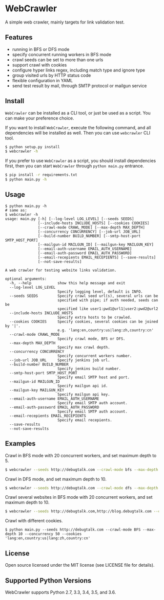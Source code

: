 # WebCrawler

A simple web crawler, mainly targets for link validation test.

## Features

- running in BFS or DFS mode
- specify concurrent running workers in BFS mode
- crawl seeds can be set to more than one urls
- support crawl with cookies
- configure hyper links regex, including match type and ignore type
- group visited urls by HTTP status code
- flexible configuration in YAML
- send test result by mail, through SMTP protocol or mailgun service

## Install

`WebCrawler` can be installed as a CLI tool, or just be used as a script. You can make your preference choice.

If you want to install `WebCrawler`, execute the following command, and all dependencies will be installed as well. Then you can use `webcrawler` CLI tool.

```bash
$ python setup.py install
$ webcrawler -h
```

If you prefer to use `WebCrawler` as a script, you should install dependencies first, then you can start `WebCrawler` through `python main.py` entrance.

```bash
$ pip install -r requirements.txt
$ python main.py -h
```

## Usage

```text
$ python main.py -h
# same as:
$ webcrawler -h
usage: main.py [-h] [--log-level LOG_LEVEL] [--seeds SEEDS]
               [--include-hosts INCLUDE_HOSTS] [--cookies COOKIES]
               [--crawl-mode CRAWL_MODE] [--max-depth MAX_DEPTH]
               [--concurrency CONCURRENCY] [--job-url JOB_URL]
               [--build-number BUILD_NUMBER] [--smtp-host-port SMTP_HOST_PORT]
               [--mailgun-id MAILGUN_ID] [--mailgun-key MAILGUN_KEY]
               [--email-auth-username EMAIL_AUTH_USERNAME]
               [--email-auth-password EMAIL_AUTH_PASSWORD]
               [--email-recepients EMAIL_RECEPIENTS] [--save-results]
               [--not-save-results]

A web crawler for testing website links validation.

optional arguments:
  -h, --help            show this help message and exit
  --log-level LOG_LEVEL
                        Specify logging level, default is INFO.
  --seeds SEEDS         Specify crawl seed url(s), several urls can be
                        specified with pipe; if auth needed, seeds can be
                        specified like user1:pwd1@url1|user2:pwd2@url2
  --include-hosts INCLUDE_HOSTS
                        Specify extra hosts to be crawled.
  --cookies COOKIES     Specify cookies, several cookies can be joined by '|'.
                        e.g. 'lang:en,country:us|lang:zh,country:cn'
  --crawl-mode CRAWL_MODE
                        Specify crawl mode, BFS or DFS.
  --max-depth MAX_DEPTH
                        Specify max crawl depth.
  --concurrency CONCURRENCY
                        Specify concurrent workers number.
  --job-url JOB_URL     Specify jenkins job url.
  --build-number BUILD_NUMBER
                        Specify jenkins build number.
  --smtp-host-port SMTP_HOST_PORT
                        Specify email SMTP host and port.
  --mailgun-id MAILGUN_ID
                        Specify mailgun api id.
  --mailgun-key MAILGUN_KEY
                        Specify mailgun api key.
  --email-auth-username EMAIL_AUTH_USERNAME
                        Specify email SMTP auth account.
  --email-auth-password EMAIL_AUTH_PASSWORD
                        Specify email SMTP auth account.
  --email-recepients EMAIL_RECEPIENTS
                        Specify email recepients.
  --save-results
  --not-save-results
```

## Examples

Crawl in BFS mode with 20 concurrent workers, and set maximum depth to 5.

```bash
$ webcrawler --seeds http://debugtalk.com --crawl-mode bfs --max-depth 5 --concurrency 20
```

Crawl in DFS mode, and set maximum depth to 10.

```bash
$ webcrawler --seeds http://debugtalk.com --crawl-mode dfs --max-depth 10
```

Crawl several websites in BFS mode with 20 concurrent workers, and set maximum depth to 10.

```bash
$ webcrawler --seeds http://debugtalk.com,http://blog.debugtalk.com --crawl-mode bfs --max-depth 10 --concurrency 20
```

Crawl with different cookies.

```text
$ python main.py --seeds http://debugtalk.com --crawl-mode BFS --max-depth 10 --concurrency 50 --cookies 'lang:en,country:us|lang:zh,country:cn'
```

## License

Open source licensed under the MIT license (see LICENSE file for details).

## Supported Python Versions

WebCrawler supports Python 2.7, 3.3, 3.4, 3.5, and 3.6.